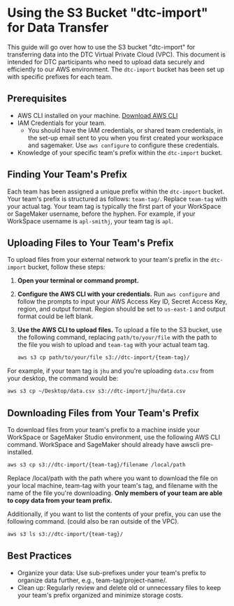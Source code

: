 # Using the S3 Bucket "dtc-import" for Data Transfer

This guide will go over how to use the S3 bucket "dtc-import" for transferring data into the DTC Virtual Private Cloud (VPC). This document is intended for DTC participants who need to upload data securely and efficiently to our AWS environment. The `dtc-import` bucket has been set up with specific prefixes for each team. 

## Prerequisites

- AWS CLI installed on your machine. [Download AWS CLI](https://aws.amazon.com/cli/)
- IAM Credentials for your team.    
  - You should have the IAM credentials, or shared team credentials, in the set-up email sent to you when you first created your workspace and sagemaker. Use `aws configure` to configure these credentials.
- Knowledge of your specific team's prefix within the `dtc-import` bucket.

## Finding Your Team's Prefix

Each team has been assigned a unique prefix within the `dtc-import` bucket. Your team's prefix is structured as follows: `team-tag/`. Replace `team-tag` with your actual tag. Your team tag is typically the first part of your WorkSpace or SageMaker username, before the hyphen. For example, if your WorkSpace username is `apl-smithj`, your team tag is `apl`.   

## Uploading Files to Your Team's Prefix

To upload files from your external network to your team's prefix in the `dtc-import` bucket, follow these steps:

1. **Open your terminal or command prompt.**

2. **Configure the AWS CLI with your credentials.**
   Run `aws configure` and follow the prompts to input your AWS Access Key ID, Secret Access Key, region, and output format. Region should be set to `us-east-1` and output format could be left blank.

3. **Use the AWS CLI to upload files.**
   To upload a file to the S3 bucket, use the following command, replacing `path/to/your/file` with the path to the file you wish to upload and `team-tag` with your actual team tag.

    ```bash
    aws s3 cp path/to/your/file s3://dtc-import/{team-tag}/
    ```

For example, if your team tag is `jhu` and you're uploading `data.csv` from your desktop, the command would be:

```bash
aws s3 cp ~/Desktop/data.csv s3://dtc-import/jhu/data.csv 
```

## Downloading Files from Your Team's Prefix
To download files from your team's prefix to a machine inside your WorkSpace or SageMaker Studio environment, use the following AWS CLI command. WorkSpace and SageMaker should already have awscli pre-installed. 

```bash
aws s3 cp s3://dtc-import/{team-tag}/filename /local/path 
```

Replace /local/path with the path where you want to download the file on your local machine, team-tag with your team's tag, and filename with the name of the file you're downloading. **Only members of your team are able to copy data from your team prefix.** 

Additionally, if you want to list the contents of your prefix, you can use the following command. (could also be ran outside of the VPC). 

```bash
aws s3 ls s3://dtc-import/{team-tag}/
```

## Best Practices
- Organize your data: Use sub-prefixes under your team's prefix to organize data further, e.g., team-tag/project-name/.
- Clean up: Regularly review and delete old or unnecessary files to keep your team's prefix organized and minimize storage costs.
